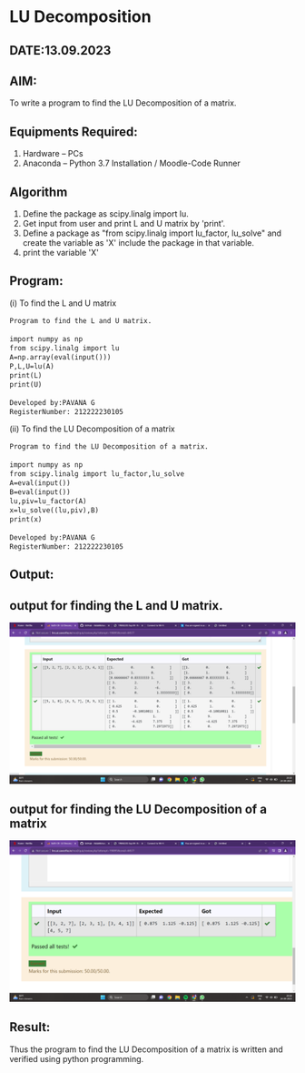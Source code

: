 # LU Decomposition 
## DATE:13.09.2023
## AIM:
To write a program to find the LU Decomposition of a matrix.
## Equipments Required:
1. Hardware – PCs
2. Anaconda – Python 3.7 Installation / Moodle-Code Runner
## Algorithm
1. Define the package as scipy.linalg import lu.
2. Get input from user and print L and U matrix by 'print'.
3. Define a package as "from scipy.linalg import lu_factor, lu_solve" and create the variable as 'X' include the package in that variable.
4. print the variable 'X'
## Program:
(i) To find the L and U matrix
```
Program to find the L and U matrix.

import numpy as np
from scipy.linalg import lu
A=np.array(eval(input()))
P,L,U=lu(A)
print(L)
print(U)

Developed by:PAVANA G 
RegisterNumber: 212222230105

```
(ii) To find the LU Decomposition of a matrix
```
Program to find the LU Decomposition of a matrix.

import numpy as np
from scipy.linalg import lu_factor,lu_solve
A=eval(input())
B=eval(input())
lu,piv=lu_factor(A)
x=lu_solve((lu,piv),B)
print(x)

Developed by:PAVANA G 
RegisterNumber: 212222230105
```
## Output:
## output  for finding  the L and U matrix.
![LU Decomposition ](pro1.png)
## output for finding the LU Decomposition of a matrix
![LU Decomposition ](pro2.png)
## Result:
Thus the program to find the LU Decomposition of a matrix is written and verified using python programming.

